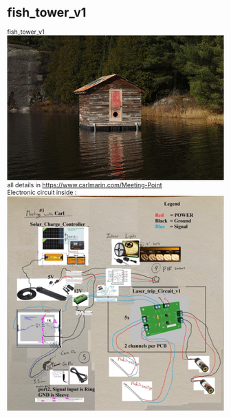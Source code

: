 # fish_tower_v1
fish_tower_v1\
![alt text](https://github.com/vincentgosselin1/fish_tower_v1/blob/main/01_Marin_1000.jpg)\
all details in https://www.carlmarin.com/Meeting-Point \
Electronic circuit inside : \
![alt text](https://github.com/vincentgosselin1/fish_tower_v1/blob/main/overall_v2_20221122_18h18.jpg)